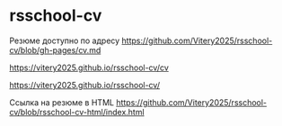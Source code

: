 # rsschool-cv
Резюме доступно по адресу https://github.com/Vitery2025/rsschool-cv/blob/gh-pages/cv.md


https://vitery2025.github.io/rsschool-cv/cv


https://vitery2025.github.io/rsschool-cv/


Ссылка на резюме в HTML https://github.com/Vitery2025/rsschool-cv/blob/rsschool-cv-html/index.html
